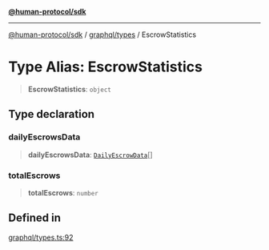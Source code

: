 [**@human-protocol/sdk**](../../../README.md)

***

[@human-protocol/sdk](../../../modules.md) / [graphql/types](../README.md) / EscrowStatistics

# Type Alias: EscrowStatistics

> **EscrowStatistics**: `object`

## Type declaration

### dailyEscrowsData

> **dailyEscrowsData**: [`DailyEscrowData`](DailyEscrowData.md)[]

### totalEscrows

> **totalEscrows**: `number`

## Defined in

[graphql/types.ts:92](https://github.com/humanprotocol/human-protocol/blob/1e2737443dee3d34c362a98b621295e4e643d4b4/packages/sdk/typescript/human-protocol-sdk/src/graphql/types.ts#L92)
